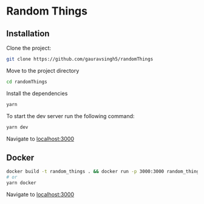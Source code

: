 # Random Things

## Installation

Clone the project:

```bash
git clone https://github.com/gauravsingh5/randomThings
```

Move to the project directory

```bash
cd randomThings
```

Install the dependencies

```bash
yarn
```

To start the dev server run the following command:

```bash
yarn dev
```

Navigate to [localhost:3000](http://localhost:3000)

## Docker

```bash
docker build -t random_things . && docker run -p 3000:3000 random_things
# or
yarn docker
```

Navigate to [localhost:3000](http://localhost:3000)
